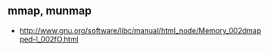 ## mmap, munmap

+ http://www.gnu.org/software/libc/manual/html_node/Memory_002dmapped-I_002fO.html
